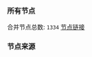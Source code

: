 ### 所有节点
合并节点总数: `1334`
[节点链接](https://raw.githubusercontent.com/rzhy1/11/master/sub/sub_merge_base64.txt)

### 节点来源